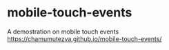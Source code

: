 # mobile-touch-events
A demostration on mobile touch events
https://chamumutezva.github.io/mobile-touch-events/
